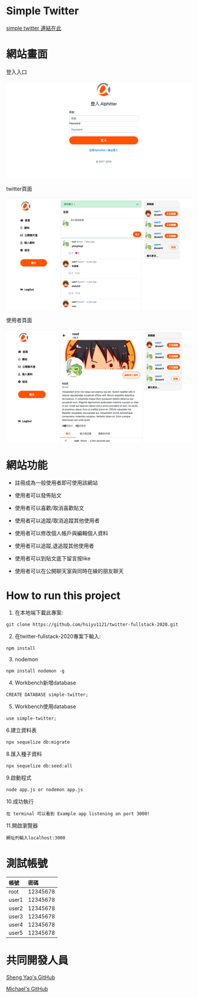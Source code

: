# Simple Twitter

[simple twitter 連結在此](https://github.com/hsiyu1121/twitter-fullstack-2020.git) 


# 網站畫面

登入入口

![image](./signup.png)

twitter頁面

![image](./twitter.png)

 使用者頁面
 
 ![image](./profile.png)

# 網站功能


+ 註冊成為一般使用者即可使用該網站

+ 使用者可以發佈貼文

+ 使用者可以喜歡/取消喜歡貼文

+ 使用者可以追蹤/取消追蹤其他使用者

+ 使用者可以修改個人帳戶與編輯個人資料

+ 使用者可以追蹤,退追蹤其他使用者

+ 使用者可以到貼文底下留言按like

+ 使用者可以在公開聊天室與同時在線的朋友聊天


# How to run this project
1. 在本地端下載此專案:
```
git clone https://github.com/hsiyu1121/twitter-fullstack-2020.git
```
2. 在twitter-fullstack-2020專案下輸入:
```
npm install
```
3. nodemon
```
npm install nodemon -g
```
4. Workbench新增database
```
CREATE DATABASE simple-twitter;
```
5. Workbench使用database
```
use simple-twitter;
```
6.建立資料表
```
npx sequelize db:migrate
```
8.匯入種子資料
```
npx sequelize db:seed:all
```
9.啟動程式
```
node app.js or nodemon app.js
```
10.成功執行
```
在 terminal 可以看到 Example app listening on port 3000!
```
11.開啟瀏覽器
```
網址列輸入localhost:3000
```

# 測試帳號
| 帳號 | 密碼 |
| :------------- | :------------- |
| root | 12345678  |
| user1 | 12345678  |
| user2| 12345678  |
| user3| 12345678  |
| user4| 12345678  |
| user5| 12345678  |


# 共同開發人員

[Sheng Yao's GitHub](https://github.com/ShengYaoHuang)

[Michael's GitHub](https://github.com/michaelnctu)

